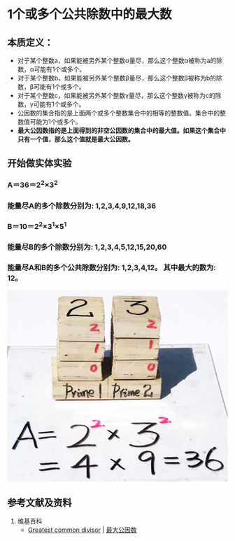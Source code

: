 # 1个或多个公共除数中的最大数

## 本质定义：

- 对于某个整数a，如果能被另外某个整数α量尽，那么这个整数α被称为a的除数，α可能有1个或多个。
- 对于某个整数b，如果能被另外某个整数β量尽，那么这个整数β被称为b的除数，β可能有1个或多个。
- 对于某个整数c，如果能被另外某个整数γ量尽，那么这个整数γ被称为c的除数，γ可能有1个或多个。
- 公因数的集合指的是上面两个或多个整数集合中的相等的整数值。集合中的整数值可能为1个或多个。
- **最大公因数指的是上面得到的非空公因数的集合中的最大值。如果这个集合中只有一个值，那么这个值就是最大公因数。**

## 开始做实体实验

### A＝36＝2<sup>2</sup>×3<sup>2</sup>
### 能量尽A的多个除数分别为: 1,2,3,4,9,12,18,36

### B＝10＝2<sup>2</sup>×3<sup>1</sup>×5<sup>1</sup>
### 能量尽B的多个除数分别为: 1,2,3,4,5,12,15,20,60

### 能量尽A和B的多个公共除数分别为: 1,2,3,4,12。 其中最大的数为: 12。

![](/images/数论/基本数和合成数/1个或多个公共除数中的最大数/1a1.jpg)

## 参考文献及资料

1. 维基百科
	- [Greatest common divisor](https://en.wikipedia.org/wiki/Greatest_common_divisor) | [最大公因数](https://zh.wikipedia.org/wiki/最大公因数) 





